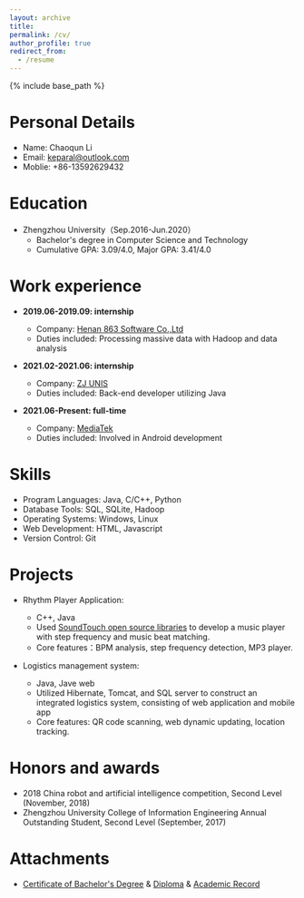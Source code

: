 ```yaml
---
layout: archive
title: 
permalink: /cv/
author_profile: true
redirect_from:
  - /resume
---
```


{% include base_path %}

Personal Details
======

* Name: Chaoqun Li
* Email: keparal@outlook.com
* Moblie: +86-13592629432

Education
======
* Zhengzhou University（Sep.2016-Jun.2020）
  * Bachelor's degree in Computer Science and Technology
  * Cumulative GPA: 3.09/4.0, Major GPA: 3.41/4.0

Work experience
======
* **2019.06-2019.09: internship** 
  * Company: [Henan 863 Software Co.,Ltd](https://www.863soft.com/cn/)
  * Duties included: Processing massive data with Hadoop and data analysis 

* **2021.02-2021.06: internship**
  * Company: [ZJ UNIS](http://www.zjunis.com/zhyy)
  * Duties included: Back-end developer utilizing Java
  
* **2021.06-Present: full-time**
  * Company: [MediaTek](https://www.mediatek.com/)
  * Duties included: Involved in Android development

  
 Skills
======
* Program Languages: Java, C/C++, Python
* Database Tools: SQL, SQLite, Hadoop
* Operating Systems: Windows, Linux
* Web Development: HTML, Javascript
* Version Control: Git

Projects
======
* Rhythm Player Application: 
  * C++, Java
  * Used [SoundTouch open source libraries](https://www.surina.net/soundtouch/) to develop a music player with step frequency and music beat matching.
  * Core features：BPM analysis, step frequency detection, MP3 player.

* Logistics management system:
  * Java, Jave web
  * Utilized Hibernate, Tomcat, and SQL server to construct an integrated logistics system, consisting of web application and mobile app
  * Core features: QR code scanning, web dynamic updating, location tracking.

Honors and awards
=====
*  2018 China robot and artificial intelligence competition, Second Level (November, 2018)
*  Zhengzhou University College of Information Engineering Annual Outstanding Student, Second Level (September, 2017)


Attachments
=====
* [Certificate of Bachelor's Degree](http://Kepavel.github.io/files/202109061443174647623.pdf) & [Diploma](http://Kepavel.github.io/files/202109061443366461385.pdf) & [Academic Record](http://Kepavel.github.io/files/202109061444144097138.pdf)
  
  
